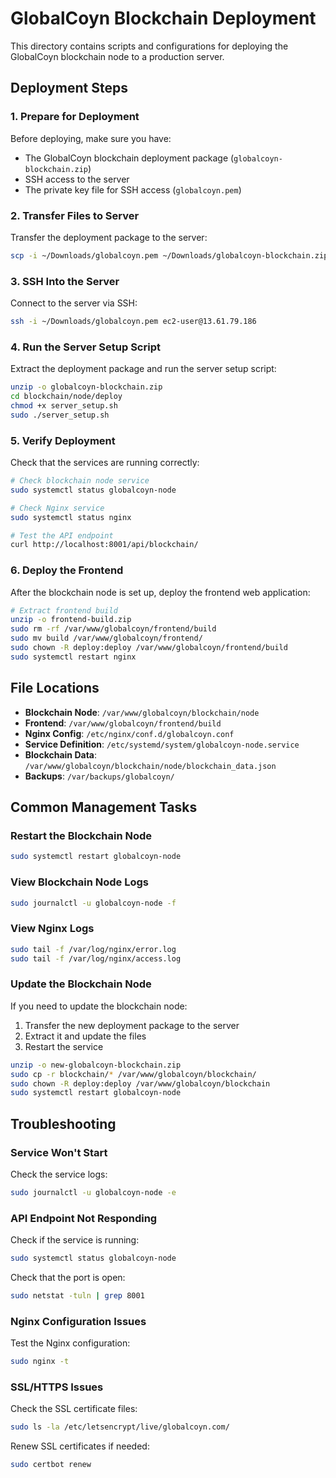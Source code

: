 # GlobalCoyn Blockchain Deployment

This directory contains scripts and configurations for deploying the GlobalCoyn blockchain node to a production server.

## Deployment Steps

### 1. Prepare for Deployment

Before deploying, make sure you have:
- The GlobalCoyn blockchain deployment package (`globalcoyn-blockchain.zip`)
- SSH access to the server
- The private key file for SSH access (`globalcoyn.pem`)

### 2. Transfer Files to Server

Transfer the deployment package to the server:

```bash
scp -i ~/Downloads/globalcoyn.pem ~/Downloads/globalcoyn-blockchain.zip ec2-user@13.61.79.186:~
```

### 3. SSH Into the Server

Connect to the server via SSH:

```bash
ssh -i ~/Downloads/globalcoyn.pem ec2-user@13.61.79.186
```

### 4. Run the Server Setup Script

Extract the deployment package and run the server setup script:

```bash
unzip -o globalcoyn-blockchain.zip
cd blockchain/node/deploy
chmod +x server_setup.sh
sudo ./server_setup.sh
```

### 5. Verify Deployment

Check that the services are running correctly:

```bash
# Check blockchain node service
sudo systemctl status globalcoyn-node

# Check Nginx service
sudo systemctl status nginx

# Test the API endpoint
curl http://localhost:8001/api/blockchain/
```

### 6. Deploy the Frontend

After the blockchain node is set up, deploy the frontend web application:

```bash
# Extract frontend build
unzip -o frontend-build.zip
sudo rm -rf /var/www/globalcoyn/frontend/build
sudo mv build /var/www/globalcoyn/frontend/
sudo chown -R deploy:deploy /var/www/globalcoyn/frontend/build
sudo systemctl restart nginx
```

## File Locations

- **Blockchain Node**: `/var/www/globalcoyn/blockchain/node`
- **Frontend**: `/var/www/globalcoyn/frontend/build`
- **Nginx Config**: `/etc/nginx/conf.d/globalcoyn.conf`
- **Service Definition**: `/etc/systemd/system/globalcoyn-node.service`
- **Blockchain Data**: `/var/www/globalcoyn/blockchain/node/blockchain_data.json`
- **Backups**: `/var/backups/globalcoyn/`

## Common Management Tasks

### Restart the Blockchain Node

```bash
sudo systemctl restart globalcoyn-node
```

### View Blockchain Node Logs

```bash
sudo journalctl -u globalcoyn-node -f
```

### View Nginx Logs

```bash
sudo tail -f /var/log/nginx/error.log
sudo tail -f /var/log/nginx/access.log
```

### Update the Blockchain Node

If you need to update the blockchain node:

1. Transfer the new deployment package to the server
2. Extract it and update the files
3. Restart the service

```bash
unzip -o new-globalcoyn-blockchain.zip
sudo cp -r blockchain/* /var/www/globalcoyn/blockchain/
sudo chown -R deploy:deploy /var/www/globalcoyn/blockchain
sudo systemctl restart globalcoyn-node
```

## Troubleshooting

### Service Won't Start

Check the service logs:

```bash
sudo journalctl -u globalcoyn-node -e
```

### API Endpoint Not Responding

Check if the service is running:

```bash
sudo systemctl status globalcoyn-node
```

Check that the port is open:

```bash
sudo netstat -tuln | grep 8001
```

### Nginx Configuration Issues

Test the Nginx configuration:

```bash
sudo nginx -t
```

### SSL/HTTPS Issues

Check the SSL certificate files:

```bash
sudo ls -la /etc/letsencrypt/live/globalcoyn.com/
```

Renew SSL certificates if needed:

```bash
sudo certbot renew
```